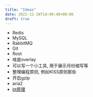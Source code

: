 ```yaml
---
title: "Ideas"
date: 2022-12-28T14:09:48+08:00
draft: true
---
```


- Redis
- MySQL
- RabbitMQ
- Git
- Root
- 啥是overlay
- 可以写一个小工具, 用于展示月份缩写等
- 整理编程原则, 例如KISS原则那些
- 开启gzip
- aria2
- [bt原理](https://www.bittorrent.org/index.html)
